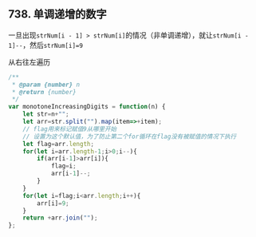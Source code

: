 ## 738. 单调递增的数字

一旦出现`strNum[i - 1] > strNum[i]`的情况（非单调递增），就让`strNum[i - 1]--`，然后`strNum[i]=9`

从右往左遍历

```javascript
/**
 * @param {number} n
 * @return {number}
 */
var monotoneIncreasingDigits = function(n) {
    let str=n+"";
    let arr=str.split("").map(item=>+item);
    // flag用来标记赋值9从哪里开始
    // 设置为这个默认值，为了防止第二个for循环在flag没有被赋值的情况下执行
    let flag=arr.length;
    for(let i=arr.length-1;i>0;i--){
        if(arr[i-1]>arr[i]){
            flag=i;
            arr[i-1]--;
        }
    }
    for(let i=flag;i<arr.length;i++){
        arr[i]=9;
    }
    return +arr.join("");
};
```

